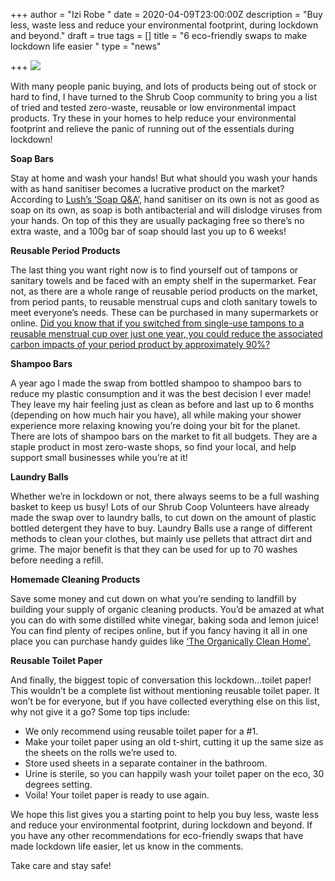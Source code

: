 +++
author = "Izi Robe "
date = 2020-04-09T23:00:00Z
description = "Buy less, waste less and reduce your environmental footprint, during lockdown and beyond."
draft = true
tags = []
title = "6 eco-friendly swaps to make lockdown life easier "
type = "news"

+++
![](https://res.cloudinary.com/shrub-co-op/image/upload/v1586519999/shrubcoop.org/media/Shrub_Blog_Post_April_2020_oikjcn.png)

With many people panic buying, and lots of products being out of stock or hard to find, I have turned to the Shrub Coop community to bring you a list of tried and tested zero-waste, reusable or low environmental impact products. Try these in your homes to help reduce your environmental footprint and relieve the panic of running out of the essentials during lockdown!

**Soap Bars**

Stay at home and wash your hands! But what should you wash your hands with as hand sanitiser becomes a lucrative product on the market? According to [Lush’s ‘Soap Q&A’](https://uk.lush.com/article/soap-qa-daniel-campbell-product-inventor-cosmetic-scientist), hand sanitiser on its own is not as good as soap on its own, as soap is both antibacterial and will dislodge viruses from your hands. On top of this they are usually packaging free so there’s no extra waste, and a 100g bar of soap should last you up to 6 weeks!

**Reusable Period Products**

The last thing you want right now is to find yourself out of tampons or sanitary towels and be faced with an empty shelf in the supermarket. Fear not, as there are a whole range of reusable period products on the market, from period pants, to reusable menstrual cups and cloth sanitary towels to meet everyone’s needs. These can be purchased in many supermarkets or online. [Did you know that if you switched from single-use tampons to a reusable menstrual cup over just one year, you could reduce the associated carbon impacts of your period product by approximately 90%?](https://www.trialperiod.scot/choose-reuse)

**Shampoo Bars**

A year ago I made the swap from bottled shampoo to shampoo bars to reduce my plastic consumption and it was the best decision I ever made! They leave my hair feeling just as clean as before and last up to 6 months (depending on how much hair you have), all while making your shower experience more relaxing knowing you’re doing your bit for the planet. There are lots of shampoo bars on the market to fit all budgets. They are a staple product in most zero-waste shops, so find your local, and help support small businesses while you’re at it!

**Laundry Balls**

Whether we’re in lockdown or not, there always seems to be a full washing basket to keep us busy! Lots of our Shrub Coop Volunteers have already made the swap over to laundry balls, to cut down on the amount of plastic bottled detergent they have to buy. Laundry Balls use a range of different methods to clean your clothes, but mainly use pellets that attract dirt and grime. The major benefit is that they can be used for up to 70 washes before needing a refill.

**Homemade Cleaning Products**

Save some money and cut down on what you’re sending to landfill by building your supply of organic cleaning products. You’d be amazed at what you can do with some distilled white vinegar, baking soda and lemon juice! You can find plenty of recipes online, but if you fancy having it all in one place you can purchase handy guides like [‘The Organically Clean Home’.](https://blackwells.co.uk/bookshop/product/9781440572517?gC=5a105e8b&gclid=EAIaIQobChMIsO3zi9fd6AIVh63tCh2Meg_fEAQYASABEgLhVvD_BwE)

**Reusable Toilet Paper**

And finally, the biggest topic of conversation this lockdown…toilet paper! This wouldn’t be a complete list without mentioning reusable toilet paper. It won’t be for everyone, but if you have collected everything else on this list, why not give it a go? Some top tips include:

* We only recommend using reusable toilet paper for a #1.
* Make your toilet paper using an old t-shirt, cutting it up the same size as the sheets on the rolls we’re used to.
* Store used sheets in a separate container in the bathroom.
* Urine is sterile, so you can happily wash your toilet paper on the eco, 30 degrees setting.
* Voila! Your toilet paper is ready to use again.

We hope this list gives you a starting point to help you buy less, waste less and reduce your environmental footprint, during lockdown and beyond. If you have any other recommendations for eco-friendly swaps that have made lockdown life easier, let us know in the comments.

Take care and stay safe!